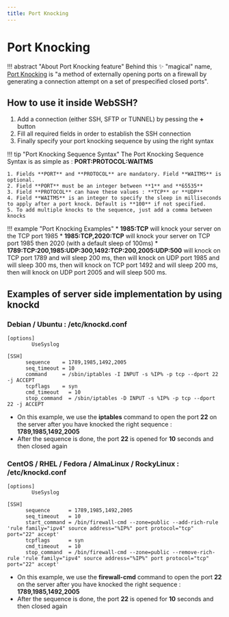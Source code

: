 ```yaml
---
title: Port Knocking
---
```

# Port Knocking
!!! abstract "About Port Knocking feature"
    Behind this :sparkles: "magical" name, [Port Knocking](https://en.wikipedia.org/wiki/Port_knocking) is "a method of externally opening ports on a firewall by generating a connection attempt on a set of prespecified closed ports".

## How to use it inside WebSSH?
1. Add a connection (either SSH, SFTP or TUNNEL) by pessing the **+** button
2. Fill all required fields in order to establish the SSH connection
3. Finally specify your port knocking sequence by using the right syntax

!!! tip "Port Knocking Sequence Syntax"
    The Port Knocking Sequence Syntax is as simple as : **PORT:PROTOCOL:WAITMS**

    1. Fields **PORT** and **PROTOCOL** are mandatory. Field **WAITMS** is optional.
    2. Field **PORT** must be an integer between **1** and **65535**
    3. Field **PROTOCOL** can have these values : **TCP** or **UDP**
    4. Field **WAITMS** is an integer to specify the sleep in milliseconds to apply after a port knock. Default is **100** if not specified.
    5. To add multiple knocks to the sequence, just add a comma between knocks

!!! example "Port Knocking Examples"
    * **1985:TCP** will knock your server on the TCP port 1985
    * **1985:TCP,2020:TCP** will knock your server on TCP port 1985 then 2020 (with a default sleep of 100ms)
    * **1789:TCP:200,1985:UDP:300,1492:TCP:200,2005:UDP:500** will knock on TCP port 1789 and will sleep 200 ms, then will knock on UDP port 1985 and will sleep 300 ms, then will knock on TCP port 1492 and will sleep 200 ms, then will knock on UDP port 2005 and will sleep 500 ms.

## Examples of server side implementation by using knockd
### Debian / Ubuntu : /etc/knockd.conf
```
[options]
        UseSyslog

[SSH]
      sequence    = 1789,1985,1492,2005
      seq_timeout = 10
      command     = /sbin/iptables -I INPUT -s %IP% -p tcp --dport 22 -j ACCEPT
      tcpflags    = syn
      cmd_timeout   = 10
      stop_command  = /sbin/iptables -D INPUT -s %IP% -p tcp --dport 22 -j ACCEPT
```

* On this example, we use the **iptables** command to open the port **22** on the server after you have knocked the right sequence : **1789,1985,1492,2005**
* After the sequence is done, the port **22** is opened for **10** seconds and then closed again

### CentOS / RHEL / Fedora / AlmaLinux / RockyLinux : /etc/knockd.conf
```
[options]
        UseSyslog

[SSH]
      sequence      = 1789,1985,1492,2005
      seq_timeout   = 10
      start_command = /bin/firewall-cmd --zone=public --add-rich-rule 'rule family="ipv4" source address="%IP%" port protocol="tcp" port="22" accept'
      tcpflags      = syn
      cmd_timeout   = 10
      stop_command  = /bin/firewall-cmd --zone=public --remove-rich-rule 'rule family="ipv4" source address="%IP%" port protocol="tcp" port="22" accept'
```

* On this example, we use the **firewall-cmd** command to open the port **22** on the server after you have knocked the right sequence : **1789,1985,1492,2005**
* After the sequence is done, the port **22** is opened for **10** seconds and then closed again